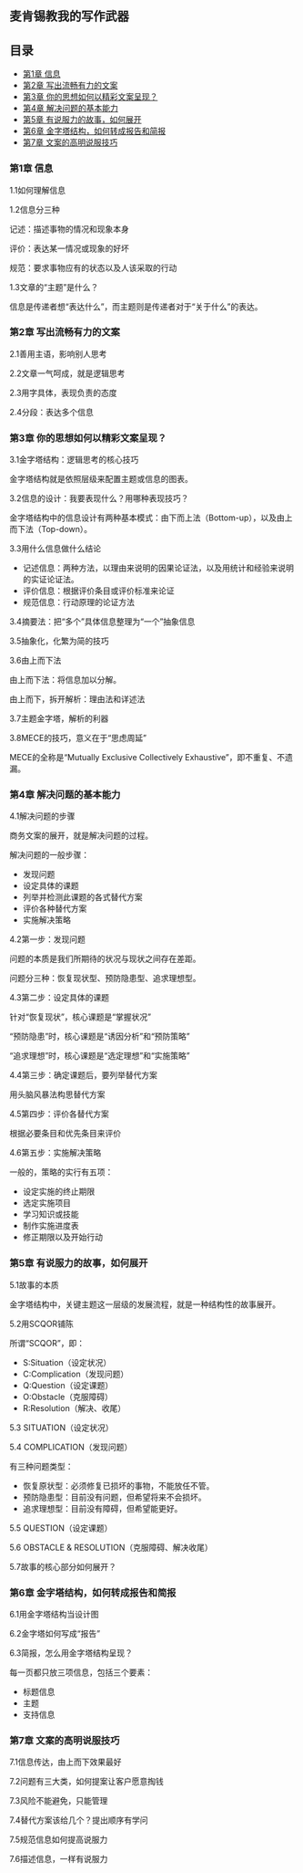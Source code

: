 ## 麦肯锡教我的写作武器 ##

## 目录 ##

- [第1章 信息](#1)
- [第2章 写出流畅有力的文案](#2)
- [第3章 你的思想如何以精彩文案呈现？](#3)
- [第4章 解决问题的基本能力](#4)
- [第5章 有说服力的故事，如何展开](#5)
- [第6章 金字塔结构，如何转成报告和简报](#6)
- [第7章 文案的高明说服技巧](#7)

<a name="1"></a>
### 第1章 信息 ###

1.1如何理解信息

1.2信息分三种

记述：描述事物的情况和现象本身

评价：表达某一情况或现象的好坏

规范：要求事物应有的状态以及人该采取的行动

1.3文章的“主题”是什么？

信息是传递者想“表达什么”，而主题则是传递者对于“关于什么”的表达。

<a name="2"></a>
### 第2章 写出流畅有力的文案 ###

2.1善用主语，影响别人思考

2.2文章一气呵成，就是逻辑思考

2.3用字具体，表现负责的态度

2.4分段：表达多个信息

<a name="3"></a>
### 第3章 你的思想如何以精彩文案呈现？ ###

3.1金字塔结构：逻辑思考的核心技巧

金字塔结构就是依照层级来配置主题或信息的图表。

3.2信息的设计：我要表现什么？用哪种表现技巧？

金字塔结构中的信息设计有两种基本模式：由下而上法（Bottom-up），以及由上而下法（Top-down）。

3.3用什么信息做什么结论

- 记述信息：两种方法，以理由来说明的因果论证法，以及用统计和经验来说明的实证论证法。
- 评价信息：根据评价条目或评价标准来论证
- 规范信息：行动原理的论证方法

3.4摘要法：把“多个”具体信息整理为“一个”抽象信息

3.5抽象化，化繁为简的技巧

3.6由上而下法

由上而下法：将信息加以分解。

由上而下，拆开解析：理由法和详述法

3.7主题金字塔，解析的利器

3.8MECE的技巧，意义在于“思虑周延”

MECE的全称是“Mutually Exclusive Collectively Exhaustive”，即不重复、不遗漏。

<a name="4"></a>
### 第4章 解决问题的基本能力 ###

4.1解决问题的步骤

商务文案的展开，就是解决问题的过程。

解决问题的一般步骤：

- 发现问题
- 设定具体的课题
- 列举并检测此课题的各式替代方案
- 评价各种替代方案
- 实施解决策略

4.2第一步：发现问题

问题的本质是我们所期待的状况与现状之间存在差距。

问题分三种：恢复现状型、预防隐患型、追求理想型。

4.3第二步：设定具体的课题

针对“恢复现状”，核心课题是“掌握状况”

“预防隐患”时，核心课题是“诱因分析”和“预防策略”

“追求理想”时，核心课题是“选定理想”和“实施策略”

4.4第三步：确定课题后，要列举替代方案

用头脑风暴法构思替代方案

4.5第四步：评价各替代方案

根据必要条目和优先条目来评价

4.6第五步：实施解决策略

一般的，策略的实行有五项：

- 设定实施的终止期限
- 选定实施项目
- 学习知识或技能
- 制作实施进度表
- 修正期限以及开始行动

<a name="5"></a>
### 第5章 有说服力的故事，如何展开 ###

5.1故事的本质

金字塔结构中，关键主题这一层级的发展流程，就是一种结构性的故事展开。

5.2用SCQOR铺陈

所谓“SCQOR”，即：

- S:Situation（设定状况）
- C:Complication（发现问题）
- Q:Question（设定课题）
- O:Obstacle（克服障碍）
- R:Resolution（解决、收尾）

5.3 SITUATION（设定状况）

5.4 COMPLICATION（发现问题）

有三种问题类型：

- 恢复原状型：必须修复已损坏的事物，不能放任不管。
- 预防隐患型：目前没有问题，但希望将来不会损坏。
- 追求理想型：目前没有障碍，但希望能更好。

5.5 QUESTION（设定课题）

5.6 OBSTACLE & RESOLUTION（克服障碍、解决收尾）

5.7故事的核心部分如何展开？

<a name="6"></a>
### 第6章 金字塔结构，如何转成报告和简报 ###

6.1用金字塔结构当设计图

6.2金字塔如何写成“报告”

6.3简报，怎么用金字塔结构呈现？

每一页都只放三项信息，包括三个要素：

- 标题信息
- 主题
- 支持信息

<a name="7"></a>
### 第7章 文案的高明说服技巧 ###

7.1信息传达，由上而下效果最好

7.2问题有三大类，如何提案让客户愿意掏钱

7.3风险不能避免，只能管理

7.4替代方案该给几个？提出顺序有学问

7.5规范信息如何提高说服力

7.6描述信息，一样有说服力

